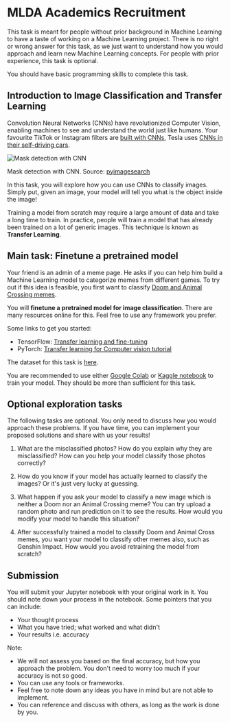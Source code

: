 # MLDA Academics Recruitment

This task is meant for people without prior background in Machine Learning to have a taste of working on a Machine Learning project. There is no right or wrong answer for this task, as we just want to understand how you would approach and learn new Machine Learning concepts. For people with prior experience, this task is optional.

You should have basic programming skills to complete this task.

## Introduction to Image Classification and Transfer Learning

Convolution Neural Networks (CNNs) have revolutionized Computer Vision, enabling machines to see and understand the world just like humans. Your favourite TikTok or Instagram filters are [built with CNNs](https://www.linkedin.com/posts/bytedance_bytedance-augmentedreality-technology-activity-6811210320040742912-Ti5y), Tesla uses [CNNs in their self-driving cars](https://www.tesla.com/autopilotAI).

![Mask detection with CNN](https://www.programmersought.com/images/740/dfe069d8c4453ac17f01f8a6445da9f4.gif)

Mask detection with CNN. Source: [pyimagesearch](https://www.pyimagesearch.com/2020/05/04/covid-19-face-mask-detector-with-opencv-keras-tensorflow-and-deep-learning/)

In this task, you will explore how you can use CNNs to classify images. Simply put, given an image, your model will tell you what is the object inside the image!

Training a model from scratch may require a large amount of data and take a long time to train. In practice, people will train a model that has already been trained on a lot of generic images. This technique is known as **Transfer Learning**.

## Main task: Finetune a pretrained model

Your friend is an admin of a meme page. He asks if you can help him build a Machine Learning model to categorize memes from different games. To try out if this idea is feasible, you first want to classify [Doom and Animal Crossing memes](https://www.kaggle.com/andrewmvd/doom-crossing).

You will **finetune a pretrained model for image classification**. There are many resources online for this. Feel free to use any framework you prefer.

Some links to get you started:

- TensorFlow: [Transfer learning and fine-tuning](https://www.tensorflow.org/tutorials/images/transfer_learning)
- PyTorch: [Transfer learning for Computer vision tutorial](https://pytorch.org/tutorials/beginner/transfer_learning_tutorial.html)

The dataset for this task is [here](https://www.kaggle.com/andrewmvd/doom-crossing).

You are recommended to use either [Google Colab](https://colab.research.google.com/) or [Kaggle notebook](https://www.kaggle.com/code) to train your model. They should be more than sufficient for this task.

## Optional exploration tasks

The following tasks are optional. You only need to discuss how you would approach these problems. If you have time, you can implement your proposed solutions and share with us your results!

1. What are the misclassified photos? How do you explain why they are misclassified? How can you help your model classify those photos correctly?

2. How do you know if your model has actually learned to classify the images? Or it's just very lucky at guessing.

3. What happen if you ask your model to classify a new image which is neither a Doom nor an Animal Crossing meme? You can try upload a random photo and run prediction on it to see the results. How would you modify your model to handle this situation?

4. After successfully trained a model to classify Doom and Animal Cross memes, you want your model to classify other memes also, such as Genshin Impact. How would you avoid retraining the model from scratch?

## Submission

You will submit your Jupyter notebook with your original work in it. You should note down your process in the notebook. Some pointers that you can include:

- Your thought process
- What you have tried; what worked and what didn't
- Your results i.e. accuracy

Note:

- We will not assess you based on the final accuracy, but how you approach the problem. You don't need to worry too much if your accuracy is not so good.
- You can use any tools or frameworks.
- Feel free to note down any ideas you have in mind but are not able to implement.
- You can reference and discuss with others, as long as the work is done by you.
